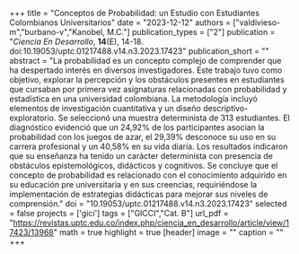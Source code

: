 +++
title = "Conceptos de Probabilidad: un Estudio con Estudiantes Colombianos Universitarios"
date = "2023-12-12"
authors = ["valdivieso-m","burbano-v","Kanobel, M.C."]
publication_types = ["2"]
publication = "*Ciencia En Desarrollo*, **14**(E), 14-18. doi:10.19053/uptc.01217488.v14.n3.2023.17423"
publication_short = ""
abstract = "La probabilidad es un concepto complejo de comprender que ha despertado interés en diversos investigadores. Este trabajo tuvo como objetivo, explorar la percepción y los obstáculos presentes en estudiantes que cursaban por primera vez asignaturas relacionadas con probabilidad y estadística en una universidad colombiana. La metodología incluyó elementos de investigación cuantitativa y un diseño descriptivo-exploratorio. Se seleccionó una muestra determinista de 313 estudiantes. El diagnóstico evidenció que un 24,92% de los participantes asocian la probabilidad con los juegos de azar, el 29,39% desconoce su uso en su carrera profesional y un 40,58% en su vida diaria. Los resultados indicaron que su enseñanza ha tenido un carácter determinista con presencia de obstáculos epistemológicos, didácticos y cognitivos. Se concluye que el concepto de probabilidad es relacionado con el conocimiento adquirido en su educación pre universitaria y en sus creencias, requiriéndose la implementación de estrategias didácticas para mejorar sus niveles de comprensión."
doi = "10.19053/uptc.01217488.v14.n3.2023.17423"
selected = false
projects = ['gici']
tags = ["GICCI","Cat. B"]
url_pdf = "https://revistas.uptc.edu.co/index.php/ciencia_en_desarrollo/article/view/17423/13968"
math = true
highlight = true
[header]
image = ""
caption = ""
+++
